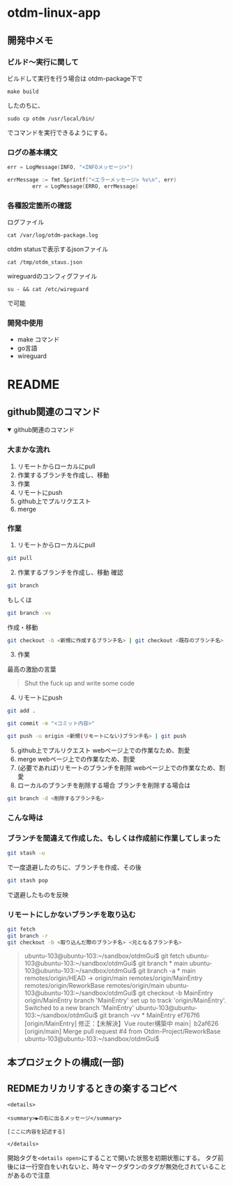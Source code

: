 # otdm-linux-app
## 開発中メモ
### ビルド～実行に関して
ビルドして実行を行う場合は
otdm-package下で
```
make build
```
したのちに、
```
sudo cp otdm /usr/local/bin/
```
でコマンドを実行できるようにする。

### ログの基本構文
```go
err = LogMessage(INFO, "<INFOメッセージ>")
```

```go
errMessage := fmt.Sprintf("<エラーメッセージ> %v\n", err)
		err = LogMessage(ERRO, errMessage)
```



### 各種設定箇所の確認
ログファイル
```
cat /var/log/otdm-package.log
```

otdm statusで表示するjsonファイル
```
cat /tmp/otdm_staus.json
```

wireguardのコンフィグファイル
```
su - && cat /etc/wireguard
```

で可能

### 開発中使用
- make コマンド
- go言語
- wireguard

# README

## github関連のコマンド
<details open>

<summary>github関連のコマンド</summary>

### 大まかな流れ

1. リモートからローカルにpull
2. 作業するブランチを作成し、移動
3. 作業
4. リモートにpush
5. github上でプルリクエスト
6. merge

### 作業

1. リモートからローカルにpull
```bash
git pull
```
2. 作業するブランチを作成し、移動
確認
```bash
git branch
```
もしくは
```bash
git branch -vv
```

作成・移動
```bash
git checkout -b <新規に作成するブランチ名> | git checkout <既存のブランチ名>
```

3. 作業
   
最高の激励の言葉
> Shut the fuck up and write some code

4. リモートにpush
```bash
git add .
```
```bash
git commit -m "<コミット内容>"
```
```bash
git push -u origin <新規(リモートにない)ブランチ名> | git push
```

5. github上でプルリクエスト
webページ上での作業なため、割愛
6. merge
webページ上での作業なため、割愛
7. (必要であれば)リモートのブランチを削除
webページ上での作業なため、割愛
8. ローカルのブランチを削除する場合
ブランチを削除する場合は
```bash
git branch -d <削除するブランチ名>
```

### こんな時は

### ブランチを間違えて作成した、もしくは作成前に作業してしまった

```bash
git stash -u
```
で一度退避したのちに、ブランチを作成、その後
```bash
git stash pop
```
で退避したものを反映

### リモートにしかないブランチを取り込む

```bash
git fetch
git branch -r
git checkout -b <取り込んだ際のブランチ名> <元となるブランチ名>  
```



> ubuntu-103@ubuntu-103:~/sandbox/otdmGui$ git fetch 
> ubuntu-103@ubuntu-103:~/sandbox/otdmGui$ git branch 
> \* main
> ubuntu-103@ubuntu-103:~/sandbox/otdmGui$ git branch -a
> \* main
>   remotes/origin/HEAD -> origin/main
>   remotes/origin/MainEntry
>   remotes/origin/ReworkBase
>   remotes/origin/main
> ubuntu-103@ubuntu-103:~/sandbox/otdmGui$ git checkout -b MainEntry origin/MainEntry
> branch 'MainEntry' set up to track 'origin/MainEntry'.
> Switched to a new branch 'MainEntry'
> ubuntu-103@ubuntu-103:~/sandbox/otdmGui$ git branch -vv
> \* MainEntry ef767f6 [origin/MainEntry] 修正：【未解決】Vue router構築中
>   main│     b2af626 [origin/main] Merge pull request #4 from Otdm-Project/ReworkBase
> ubuntu-103@ubuntu-103:~/sandbox/otdmGui$ 




## 本プロジェクトの構成(一部)


</details>



## REDMEカリカリするときの楽するコピペ
```
<details>

<summary>▶の右に出るメッセージ</summary>

[ここに内容を記述する]

</details>
```

開始タグを`<details open>`にすることで開いた状態を初期状態にする。
タグ前後には一行空白をいれないと、時々マークダウンのタグが無効化されていることがあるので注意
